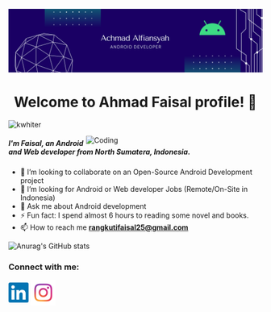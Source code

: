 ![MasterHead](https://github.com/Alfiyansya/Alfiyansya/blob/main/soc/banner.png)
<h1 align="center">Welcome to Ahmad Faisal profile! 👋</h1>

<p align="left"> <img src="https://komarev.com/ghpvc/?username=kwhiter&label=Profile%20views&color=129e00&style=plastic" alt="kwhiter" /> </p>
<img align="right" alt="Coding" width="350" src="https://github.com/Alfiyansya/Alfiyansya/blob/main/soc/illustration.gif">

<h5>I'm Faisal, an Android and Web developer from North Sumatera, Indonesia.</h5>

- 👯 I’m looking to collaborate on an Open-Source Android Development project
- 💼 I’m looking for Android or Web developer Jobs (Remote/On-Site in Indonesia)
- 💬 Ask me about Android development
- ⚡ Fun fact: I spend almost 6 hours to reading some novel and books.
- 📫 How to reach me **rangkutifaisal25@gmail.com**

<!-- <p><img align="left" src="https://github-readme-stats.vercel.app/api/top-langs?username=alfiyansya&show_icons=true&locale=en&layout=compact" alt="alfiyansya" /></p> --> 

![Anurag's GitHub stats](https://github-readme-stats.vercel.app/api?username=faisal&show_icons=true&hide=issues,prs&cache_seconds=86400&theme=algolia)

<!-- [![Anurag's GitHub stats](https://github-readme-stats.vercel.app/api?username=alfiyansya&show_icons=true&hide=issues,prs&cache_seconds=86400&theme=algolia)](https://github.com/anuraghazra/github-readme-stats) -->

<h3 align="left">Connect with me:</h3>
<p align="left">
<a href="https://www.linkedin.com/in/faisal-676072258/" target="blank"><img align="center" src="https://github.com/Alfiyansya/Alfiyansya/blob/main/soc/LinkedIn_icon.png" alt="faisal" height="40" width="40" /></a>
<a href="https://www.instagram.com/heeisal/" target="blank"><img align="center" src="https://github.com/Alfiyansya/Alfiyansya/blob/main/soc/instagram_icon.png" alt="Alfiyansya" height="50" width="50" /></a>
